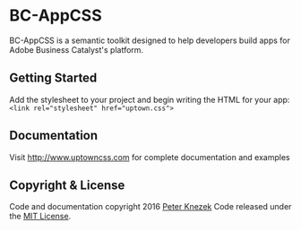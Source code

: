 # BC-AppCSS

BC-AppCSS is a semantic toolkit designed to help developers build apps for Adobe Business Catalyst's platform.

Getting Started
---------------------
Add the stylesheet to your project and begin writing the HTML for your app:
`<link rel="stylesheet" href="uptown.css">`

Documentation
---------------------
Visit http://www.uptowncss.com for complete documentation and examples

Copyright & License
---------------------
Code and documentation copyright 2016 [Peter Knezek](http://www.webcatalyst.eu) Code released under the [MIT License](LICENSE).